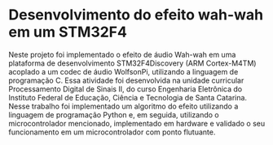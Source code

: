 # Desenvolvimento do efeito wah-wah em um STM32F4

Neste projeto foi implementado o efeito de áudio Wah-wah em uma plataforma de desenvolvimento STM32F4Discovery (ARM Cortex-M4TM) acoplado a um codec de áudio WolfsonPi, utilizando a linguagem de programação C. Essa atividade foi desenvolvida na unidade curricular Processamento Digital de Sinais II, do curso Engenharia Eletrônica do Instituto Federal de Educação, Ciência e Tecnologia de Santa Catarina. Nesse trabalho foi implementado um algoritmo do efeito utilizando a linguagem de programação Python e, em seguida, utilizando o microcontrolador mencionado, implementado em hardware e validado o seu funcionamento em um microcontrolador com ponto flutuante.
